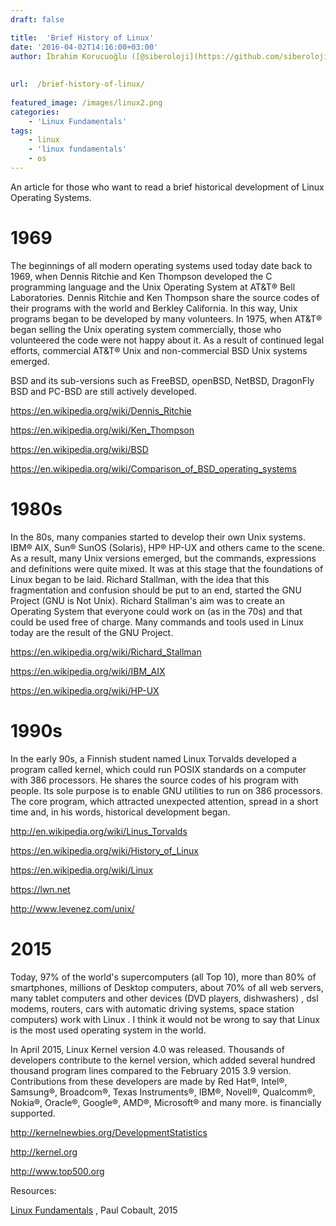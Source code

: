 ```yaml
---
draft: false

title:  'Brief History of Linux'
date: '2016-04-02T14:16:00+03:00'
author: İbrahim Korucuoğlu ([@siberoloji](https://github.com/siberoloji))
 
 
url:  /brief-history-of-linux/
 
featured_image: /images/linux2.png
categories:
    - 'Linux Fundamentals'
tags:
    - linux
    - 'linux fundamentals'
    - os
---
```



An article for those who want to read a brief historical development of Linux Operating Systems.



# 1969



The beginnings of all modern operating systems used today date back to 1969, when Dennis Ritchie and Ken Thompson developed the C programming language and the Unix Operating System at AT&amp;T® Bell Laboratories. Dennis Ritchie and Ken Thompson share the source codes of their programs with the world and Berkley California. In this way, Unix programs began to be developed by many volunteers. In 1975, when AT&amp;T® began selling the Unix operating system commercially, those who volunteered the code were not happy about it. As a result of continued legal efforts, commercial AT&amp;T® Unix and non-commercial BSD Unix systems emerged.



BSD and its sub-versions such as FreeBSD, openBSD, NetBSD, DragonFly BSD and PC-BSD are still actively developed.



<a href="https://en.wikipedia.org/wiki/Dennis_Ritchie">https://en.wikipedia.org/wiki/Dennis_Ritchie</a>



<a href="https://en.wikipedia.org/wiki/Ken_Thompson">https://en.wikipedia.org/wiki/Ken_Thompson</a>



<a href="https://en.wikipedia.org/wiki/BSD">https://en.wikipedia.org/wiki/BSD</a>



<a href="https://en.wikipedia.org/wiki/Comparison_of_BSD_operating_systems">https://en.wikipedia.org/wiki/Comparison_of_BSD_operating_systems</a>



# 1980s



In the 80s, many companies started to develop their own Unix systems. IBM® AIX, Sun® SunOS (Solaris), HP® HP-UX and others came to the scene. As a result, many Unix versions emerged, but the commands, expressions and definitions were quite mixed. It was at this stage that the foundations of  Linux began to be laid. Richard Stallman, with the idea that this fragmentation and confusion should be put to an end, started the GNU Project (GNU is Not Unix). Richard Stallman's aim was to create an Operating System that everyone could work on (as in the 70s) and that could be used free of charge. Many commands and tools used in  Linux today are the result of the GNU Project.



<a href="https://en.wikipedia.org/wiki/Richard_Stallman">https://en.wikipedia.org/wiki/Richard_Stallman</a>



<a href="https://en.wikipedia.org/wiki/IBM_AIX">https://en.wikipedia.org/wiki/IBM_AIX</a>



<a href="https://en.wikipedia.org/wiki/HP-UX">https://en.wikipedia.org/wiki/HP-UX</a>



# 1990s



In the early 90s, a Finnish student named Linux Torvalds developed a program called kernel, which could run POSIX standards on a computer with 386 processors. He shares the source codes of his program with people. Its sole purpose is to enable GNU utilities to run on 386 processors. The core program, which attracted unexpected attention, spread in a short time and, in his words, historical development began.



<a href="http://en.wikipedia.org/wiki/Linus_Torvalds%20" target="_blank" rel="noreferrer noopener">http://en.wikipedia.org/wiki/Linus_Torvalds</a>



<a href="https://en.wikipedia.org/wiki/History_of_Linux">https://en.wikipedia.org/wiki/History_of_Linux</a>



<a href="https://en.wikipedia.org/wiki/Linux">https://en.wikipedia.org/wiki/Linux</a>



<a href="https://lwn.net">https://lwn.net</a>



<a href="http://www.levenez.com/unix/" target="_blank" rel="noreferrer noopener">http://www.levenez.com/unix/</a>



# 2015



Today, 97% of the world's supercomputers (all Top 10), more than 80% of smartphones, millions of Desktop computers, about 70% of all web servers, many tablet computers and other devices (DVD players, dishwashers) , dsl modems, routers, cars with automatic driving systems, space station computers) work with  Linux . I think it would not be wrong to say that  Linux is the most used operating system in the world.



In April 2015, Linux  Kernel version 4.0 was released. Thousands of developers contribute to the kernel version, which added several hundred thousand program lines compared to the February 2015 3.9 version. Contributions from these developers are made by Red Hat®, Intel®, Samsung®, Broadcom®, Texas Instruments®, IBM®, Novell®, Qualcomm®, Nokia®, Oracle®, Google®, AMD®, Microsoft® and many more. is financially supported.



<a href="http://kernelnewbies.org/DevelopmentStatistics" target="_blank" rel="noreferrer noopener">http://kernelnewbies.org/DevelopmentStatistics</a>



<a href="http://kernel.org/" target="_blank" rel="noreferrer noopener">http://kernel.org</a>



<a href="http://www.top500.org/" target="_blank" rel="noreferrer noopener">http://www.top500.org</a>



Resources:



<a href="http://linux-training.be/" target="_blank" rel="noreferrer noopener">Linux Fundamentals</a> , Paul Cobault, 2015
